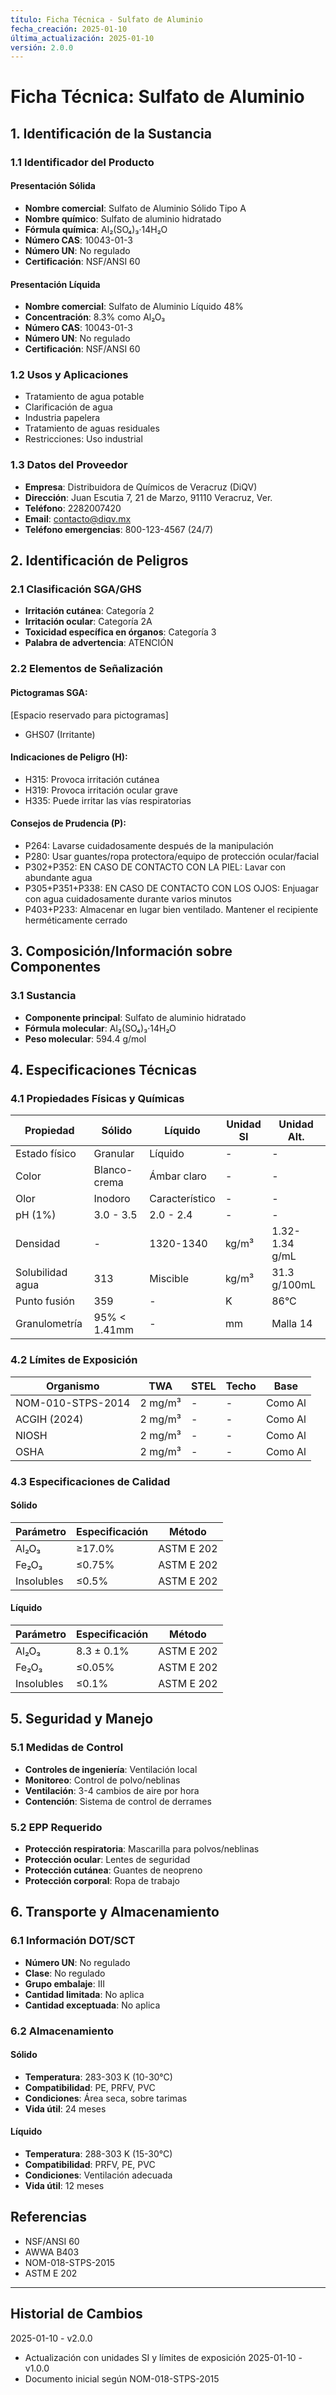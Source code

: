```yaml
---
título: Ficha Técnica - Sulfato de Aluminio
fecha_creación: 2025-01-10
última_actualización: 2025-01-10
versión: 2.0.0
---
```


# Ficha Técnica: Sulfato de Aluminio

## 1. Identificación de la Sustancia

### 1.1 Identificador del Producto
#### Presentación Sólida
- **Nombre comercial**: Sulfato de Aluminio Sólido Tipo A
- **Nombre químico**: Sulfato de aluminio hidratado
- **Fórmula química**: Al₂(SO₄)₃·14H₂O
- **Número CAS**: 10043-01-3
- **Número UN**: No regulado
- **Certificación**: NSF/ANSI 60

#### Presentación Líquida
- **Nombre comercial**: Sulfato de Aluminio Líquido 48%
- **Concentración**: 8.3% como Al₂O₃
- **Número CAS**: 10043-01-3
- **Número UN**: No regulado
- **Certificación**: NSF/ANSI 60

### 1.2 Usos y Aplicaciones
- Tratamiento de agua potable
- Clarificación de agua
- Industria papelera
- Tratamiento de aguas residuales
- Restricciones: Uso industrial

### 1.3 Datos del Proveedor
- **Empresa**: Distribuidora de Químicos de Veracruz (DiQV)
- **Dirección**: Juan Escutia 7, 21 de Marzo, 91110 Veracruz, Ver.
- **Teléfono**: 2282007420
- **Email**: contacto@diqv.mx
- **Teléfono emergencias**: 800-123-4567 (24/7)

## 2. Identificación de Peligros

### 2.1 Clasificación SGA/GHS
- **Irritación cutánea**: Categoría 2
- **Irritación ocular**: Categoría 2A
- **Toxicidad específica en órganos**: Categoría 3
- **Palabra de advertencia**: ATENCIÓN

### 2.2 Elementos de Señalización
#### Pictogramas SGA:
[Espacio reservado para pictogramas]
- GHS07 (Irritante)

#### Indicaciones de Peligro (H):
- H315: Provoca irritación cutánea
- H319: Provoca irritación ocular grave
- H335: Puede irritar las vías respiratorias

#### Consejos de Prudencia (P):
- P264: Lavarse cuidadosamente después de la manipulación
- P280: Usar guantes/ropa protectora/equipo de protección ocular/facial
- P302+P352: EN CASO DE CONTACTO CON LA PIEL: Lavar con abundante agua
- P305+P351+P338: EN CASO DE CONTACTO CON LOS OJOS: Enjuagar con agua cuidadosamente durante varios minutos
- P403+P233: Almacenar en lugar bien ventilado. Mantener el recipiente herméticamente cerrado

## 3. Composición/Información sobre Componentes

### 3.1 Sustancia
- **Componente principal**: Sulfato de aluminio hidratado
- **Fórmula molecular**: Al₂(SO₄)₃·14H₂O
- **Peso molecular**: 594.4 g/mol

## 4. Especificaciones Técnicas

### 4.1 Propiedades Físicas y Químicas
| Propiedad | Sólido | Líquido | Unidad SI | Unidad Alt. |
|-----------|---------|----------|------------|-------------|
| Estado físico | Granular | Líquido | - | - |
| Color | Blanco-crema | Ámbar claro | - | - |
| Olor | Inodoro | Característico | - | - |
| pH (1%) | 3.0 - 3.5 | 2.0 - 2.4 | - | - |
| Densidad | - | 1320-1340 | kg/m³ | 1.32-1.34 g/mL |
| Solubilidad agua | 313 | Miscible | kg/m³ | 31.3 g/100mL |
| Punto fusión | 359 | - | K | 86°C |
| Granulometría | 95% < 1.41mm | - | mm | Malla 14 |

### 4.2 Límites de Exposición
| Organismo | TWA | STEL | Techo | Base |
|-----------|-----|------|-------|------|
| NOM-010-STPS-2014 | 2 mg/m³ | - | - | Como Al |
| ACGIH (2024) | 2 mg/m³ | - | - | Como Al |
| NIOSH | 2 mg/m³ | - | - | Como Al |
| OSHA | 2 mg/m³ | - | - | Como Al |

### 4.3 Especificaciones de Calidad
#### Sólido
| Parámetro | Especificación | Método |
|-----------|----------------|---------|
| Al₂O₃ | ≥17.0% | ASTM E 202 |
| Fe₂O₃ | ≤0.75% | ASTM E 202 |
| Insolubles | ≤0.5% | ASTM E 202 |

#### Líquido
| Parámetro | Especificación | Método |
|-----------|----------------|---------|
| Al₂O₃ | 8.3 ± 0.1% | ASTM E 202 |
| Fe₂O₃ | ≤0.05% | ASTM E 202 |
| Insolubles | ≤0.1% | ASTM E 202 |

## 5. Seguridad y Manejo

### 5.1 Medidas de Control
- **Controles de ingeniería**: Ventilación local
- **Monitoreo**: Control de polvo/neblinas
- **Ventilación**: 3-4 cambios de aire por hora
- **Contención**: Sistema de control de derrames

### 5.2 EPP Requerido
- **Protección respiratoria**: Mascarilla para polvos/neblinas
- **Protección ocular**: Lentes de seguridad
- **Protección cutánea**: Guantes de neopreno
- **Protección corporal**: Ropa de trabajo

## 6. Transporte y Almacenamiento

### 6.1 Información DOT/SCT
- **Número UN**: No regulado
- **Clase**: No regulado
- **Grupo embalaje**: III
- **Cantidad limitada**: No aplica
- **Cantidad exceptuada**: No aplica

### 6.2 Almacenamiento
#### Sólido
- **Temperatura**: 283-303 K (10-30°C)
- **Compatibilidad**: PE, PRFV, PVC
- **Condiciones**: Área seca, sobre tarimas
- **Vida útil**: 24 meses

#### Líquido
- **Temperatura**: 288-303 K (15-30°C)
- **Compatibilidad**: PRFV, PE, PVC
- **Condiciones**: Ventilación adecuada
- **Vida útil**: 12 meses

## Referencias
- NSF/ANSI 60
- AWWA B403
- NOM-018-STPS-2015
- ASTM E 202

---
## Historial de Cambios
2025-01-10 - v2.0.0
- Actualización con unidades SI y límites de exposición
2025-01-10 - v1.0.0
- Documento inicial según NOM-018-STPS-2015